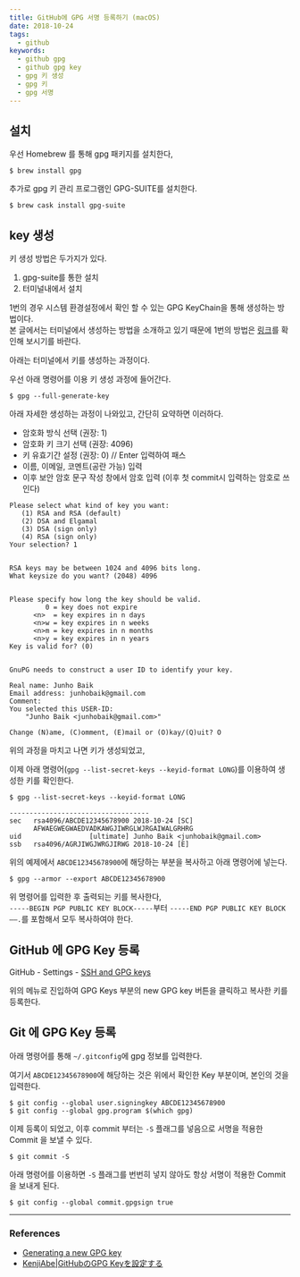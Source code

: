 ```yaml
---
title: GitHub에 GPG 서명 등록하기 (macOS)
date: 2018-10-24
tags:
  - github
keywords:
  - github gpg
  - github gpg key
  - gpg 키 생성
  - gpg 키
  - gpg 서명
---
```


## 설치

우선 Homebrew 를 통해 gpg 패키지를 설치한다,  

```shell
$ brew install gpg
```

추가로 gpg 키 관리 프로그램인 GPG-SUITE를 설치한다.

```shell
$ brew cask install gpg-suite
```

## key 생성

키 생성 방법은 두가지가 있다.

1. gpg-suite를 통한 설치
2. 터미널내에서 설치

1번의 경우 시스템 환경설정에서 확인 할 수 있는 GPG KeyChain을 통해 생성하는 방법이다.  
본 글에서는 터미널에서 생성하는 방법을 소개하고 있기 때문에 1번의 방법은 [링크](https://medium.com/@star_zero/github%E3%81%AEgpg-key%E3%82%92%E8%A8%AD%E5%AE%9A%E3%81%99%E3%82%8B-70e22874e533)를 확인해 보시기를 바란다.

아래는 터미널에서 키를 생성하는 과정이다.

우선 아래 명령어를 이용 키 생성 과정에 들어간다.

```shell
$ gpg --full-generate-key
```

아래 자세한 생성하는 과정이 나와있고, 간단히 요약하면 이러하다.

- 암호화 방식 선택 (권장: 1)
- 암호화 키 크기 선택 (권장: 4096)
- 키 유효기간 설정 (권장: 0) // Enter 입력하여 패스
- 이름, 이메일, 코멘트(공란 가능) 입력
- 이후 보안 암호 문구 작성 창에서 암호 입력 (이후 첫 commit시 입력하는 암호로 쓰인다)

```shell
Please select what kind of key you want:
   (1) RSA and RSA (default)
   (2) DSA and Elgamal
   (3) DSA (sign only)
   (4) RSA (sign only)
Your selection? 1


RSA keys may be between 1024 and 4096 bits long.
What keysize do you want? (2048) 4096


Please specify how long the key should be valid.
         0 = key does not expire
      <n>  = key expires in n days
      <n>w = key expires in n weeks
      <n>m = key expires in n months
      <n>y = key expires in n years
Key is valid for? (0)


GnuPG needs to construct a user ID to identify your key.

Real name: Junho Baik
Email address: junhobaik@gmail.com
Comment:
You selected this USER-ID:
    "Junho Baik <junhobaik@gmail.com>"

Change (N)ame, (C)omment, (E)mail or (O)kay/(Q)uit? O
```

위의 과정을 마치고 나면 키가 생성되었고,

이제 아래 명령어(`gpg --list-secret-keys --keyid-format LONG`)를 이용하여 생성한 키를 확인한다.

```shell
$ gpg --list-secret-keys --keyid-format LONG

-----------------------------------
sec   rsa4096/ABCDE12345678900 2018-10-24 [SC]
      AFWAEGWEGWAEDVADKAWGJIWRGLWJRGAIWALGRHRG
uid                 [ultimate] Junho Baik <junhobaik@gmail.com>
ssb   rsa4096/AGRJIWGJWRGJIRWG 2018-10-24 [E]
```

위의 예제에서 `ABCDE12345678900`에 해당하는 부분을 복사하고 아래 명령어에 넣는다.

```shell
$ gpg --armor --export ABCDE12345678900
```

위 명령어를 입력한 후 출력되는 키를 복사한다,  
`-----BEGIN PGP PUBLIC KEY BLOCK-----`부터 `-----END PGP PUBLIC KEY BLOCK——.`를 포함해서 모두 복사하여야 한다.

## GitHub 에 GPG Key 등록

GitHub - Settings - [SSH and GPG keys](https://github.com/settings/keys)

위의 메뉴로 진입하여 GPG Keys 부분의 new GPG key 버튼을 클릭하고 복사한 키를 등록한다.

## Git 에 GPG Key 등록

아래 명령어를 통해 `~/.gitconfig`에 gpg 정보를 입력한다.

여기서 `ABCDE12345678900`에 해당하는 것은 위에서 확인한 Key 부분이며, 본인의 것을 입력한다.

```shell
$ git config --global user.signingkey ABCDE12345678900
$ git config --global gpg.program $(which gpg)
```

이제 등록이 되었고, 이후 commit 부터는 `-S` 플래그를 넣음으로 서명을 적용한 Commit 을 보낼 수 있다.

```shell
$ git commit -S
```

아래 명령어를 이용하면 `-S` 플래그를 번번히 넣지 않아도 항상 서명이 적용한 Commit 을 보내게 된다.

```shell
$ git config --global commit.gpgsign true
```

---

### References

- [Generating a new GPG key](https://help.github.com/articles/generating-a-new-gpg-key/)
- [KenjiAbe|GitHubのGPG Keyを設定する](https://medium.com/@star_zero/github%E3%81%AEgpg-key%E3%82%92%E8%A8%AD%E5%AE%9A%E3%81%99%E3%82%8B-70e22874e533)
